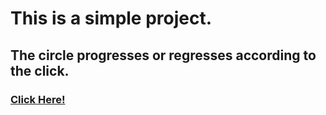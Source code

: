 # This is a simple project.

## The circle progresses or regresses according to the click.

### [Click Here!]()